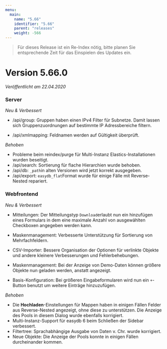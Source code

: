 ```yaml
---
menu:
  main:
    name: "5.66"
    identifier: "5.66"
    parent: "releases"
    weight: -566
---
```


> Für dieses Release ist ein Re-Index nötig, bitte planen Sie entsprechende Zeit für das Einspielen des Updates ein. 

# Version 5.66.0

*Veröffentlicht am 22.04.2020*

### Server

*Neu & Verbessert*

* /api/group: Gruppen haben einen IPv4 Filter für Subnetze. Damit lassen sich Gruppenzuordnungen auf bestimmte IP Adressbereiche filtern. 

* /api/xmlmapping: Feldnamen werden auf Gültigkeit überprüft.

*Behoben*

* Probleme beim reindex/purge für Multi-Instanz Elastics-Installationen wurden beseitigt. 
* /api/search: Sortierung für flache Hierarchien wurde behoben.
* /api/db: `_path`in alten Versionen wird jetzt korrekt ausgegeben.
* /api/export: `easydb_flat`Format wurde für einige Fälle mit Reverse-Nested repariert.

### Webfrontend

*Neu & Verbessert*

* Mitteilungen: Der Mitteilungstyp `Download`erlaubt nun ein hinzufügen eines Formulars in dem eine maximale Anzahl von ausgewählten Checkboxen angegeben werden kann.

* Maskenmanagement: Verbesserte Unterstützung für Sortierung von Mehrfachfeldern.
* CSV-Importer: Bessere Organisation der Optionen für verlinkte Objekte und andere kleinere Verbesserungen und Fehlerbehebungen.
* Maskenmanagement: Bei der Anzeige von Demo-Daten können größere Objekte nun geladen werden, anstatt angezeigt.
* Basis-Konfiguration: Bei größeren Eingabeformularen wird nun ein `+`-Button benutzt um weitere Einträge hinzuzufügen. 

*Behoben*

* Die **Hochladen**-Einstellungen für Mappen  haben in einigen Fällen Felder aus Reverse-Nested angezeigt, ohne diese zu unterstützen. Die Anzeige des Pools in diesem Dialog wurde ebenfalls korrigiert.
* Multi-Instanz-Support für easydb 6 beim Schließen der Sidebar verbessert.
* Filtertree: Sprachabhängige Ausgabe von Daten v. Chr. wurde korrigiert.
* Neue Objekte: Die Anzeige der Pools konnte in einigen Fällen durcheinander kommen.
